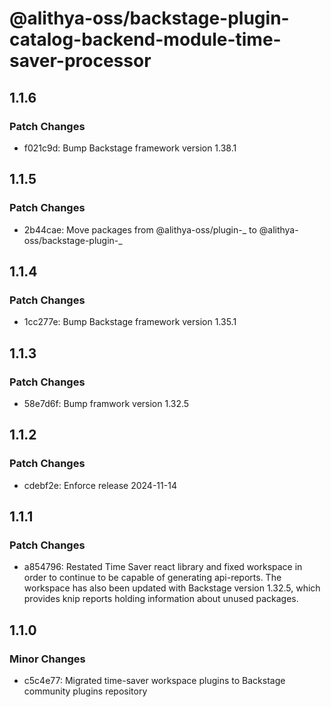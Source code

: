 # @alithya-oss/backstage-plugin-catalog-backend-module-time-saver-processor

## 1.1.6

### Patch Changes

- f021c9d: Bump Backstage framework version 1.38.1

## 1.1.5

### Patch Changes

- 2b44cae: Move packages from @alithya-oss/plugin-_ to @alithya-oss/backstage-plugin-_

## 1.1.4

### Patch Changes

- 1cc277e: Bump Backstage framework version 1.35.1

## 1.1.3

### Patch Changes

- 58e7d6f: Bump framwork version 1.32.5

## 1.1.2

### Patch Changes

- cdebf2e: Enforce release 2024-11-14

## 1.1.1

### Patch Changes

- a854796: Restated Time Saver react library and fixed workspace in order to continue to be capable of generating api-reports. The workspace has also been updated with Backstage version 1.32.5, which provides knip reports holding information about unused packages.

## 1.1.0

### Minor Changes

- c5c4e77: Migrated time-saver workspace plugins to Backstage community plugins repository
